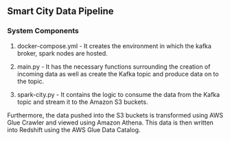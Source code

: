 ## Smart City Data Pipeline

### System Components

1. docker-compose.yml - It creates the environment in which the kafka broker, spark nodes are hosted.

2. main.py - It has the necessary functions surrounding the creation of incoming data as well as create the Kafka topic and produce data on to the topic.

3. spark-city.py - It contains the logic to consume the data from the Kafka topic and stream it to the Amazon S3 buckets.

Furthermore, the data pushed into the S3 buckets is transformed using AWS Glue Crawler and viewed using Amazon Athena. This data is then written into Redshift using the AWS Glue Data Catalog.
